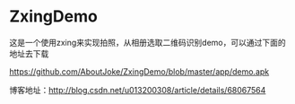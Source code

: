 # ZxingDemo
这是一个使用zxing来实现拍照，从相册选取二维码识别demo，可以通过下面的地址去下载

https://github.com/AboutJoke/ZxingDemo/blob/master/app/demo.apk

博客地址：http://blog.csdn.net/u013200308/article/details/68067564
